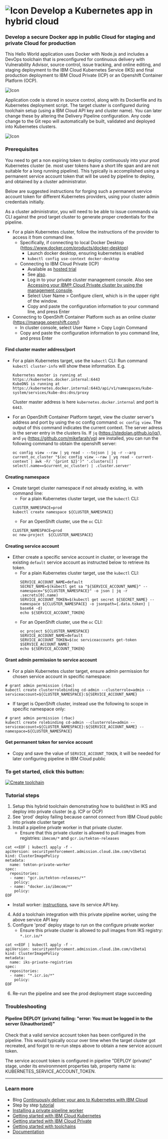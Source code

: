 # ![Icon](./.bluemix/secure-lock-kubernetes.png) Develop a Kubernetes app in hybrid cloud


### Develop a secure Docker app in public Cloud for staging and private Cloud for production 
This Hello World application uses Docker with Node.js and includes a DevOps toolchain that is preconfigured for continuous delivery with Vulnerability Advisor, source control, issue tracking, and online editing, and staging deployment to the IBM Cloud Kubernetes Service (IKS) and final production deployment to IBM Cloud Private (ICP) or an 
Openshift Container Platform (OCP).

![Icon](./.bluemix/toolchain.png)

Application code is stored in source control, along with its Dockerfile and its Kubernetes deployment script.
The target cluster is configured during toolchain setup (using a IBM Cloud API key and cluster name). You can later change these by altering the Delivery Pipeline configuration.
Any code change to the Git repo will automatically be built, validated and deployed into Kubernetes clusters.

![Icon](./pipeline.png)

### Prerequisites

You need to get a non expiring token to deploy continuously into your prod Kubernetes cluster (ie. most user tokens have a short life span and are not suitable for a long running pipeline). This typically is accomplished using a permanent service account token that will be used by pipeline to deploy, and obtained by a cluster administrator.

Below are suggested instructions for forging such a permanent service account token for different Kubernetes providers, using your cluster admin credentials initially. 

As a cluster administrator, you will need to be able to issue commands via CLI against the prod target cluster to generate proper credentials for the pipeline.
- For a plain Kubernetes cluster, follow the instructions of the provider to access it from command line.
  - Specifically, if connecting to local Docker Desktop (https://www.docker.com/products/docker-desktop)
    - Launch docker desktop, ensuring kubernetes is enabled
    - `kubectl config use-context docker-desktop`
  - Connecting to IBM Cloud Private (ICP)
    - Available as [hosted trial](https://www.ibm.com/cloud/garage/dte/tutorial/ibm-cloud-private-hosted-trial) 
    - See [also](https://www.ibm.com/developerworks/community/blogs/fe25b4ef-ea6a-4d86-a629-6f87ccf4649e/entry/Configuring_the_Kubernetes_CLI_by_using_service_account_tokens1?lang=en).
    - Log in to your private cluster management console. Also see [Accessing your IBM® Cloud Private cluster by using the management console](https://www.ibm.com/support/knowledgecenter/SSBS6K_2.1.0/manage_cluster/cfc_gui.html?view=kc).
    - Select User Name > Configure client, which is in the upper right of the window.
    - Copy and paste the configuration information to your command line, and press Enter 
- Connecting to OpenShift Container Platform such as an online cluster (https://manage.openshift.com/)
  - In cluster console, select User Name > Copy Login Command
  - Copy and paste the configuration information to you command line, and press Enter

#### Find cluster master address/port

- For a plain Kubernetes target, use the `kubectl` CLI:
  Run command `kubectl cluster-info` will show these information. E.g. 
  ```
  Kubernetes master is running at https://kubernetes.docker.internal:6443
  KubeDNS is running at https://kubernetes.docker.internal:6443/api/v1/namespaces/kube-system/services/kube-dns:dns/proxy
  ```
  Cluster master address is here `kubernetes.docker.internal` and port is `6443`.
  
- For an OpenShift Container Platform target, view the cluster server's address and port by using the oc config command: `oc config view`.
  The output of this command indicates the current context. The server adress is the server entry in the clusters lis.
  If `jq` (https://stedolan.github.io/jq/), and `yq` (https://github.com/mikefarah/yq) are installed, you can run the following command to obtain the openshift server:
  ```
  oc config view --raw | yq read - --tojson | jq -r --arg current_oc_cluster "$(oc config view --raw | yq read - current-context | awk -F/ '{print $2}')" '.clusters[] | select(.name==$current_oc_cluster) | .cluster.server'
  ```

#### Creating namespace

- Create target cluster namespace if not already existing, ie. with command line: 
  - For a plain Kubernetes cluster target, use the `kubectl` CLI:
  ```
  CLUSTER_NAMESPACE=prod
  kubectl create namespace ${CLUSTER_NAMESPACE}
  ```
  - For an OpenShift cluster, use the `oc` CLI:
  ```
  CLUSTER_NAMESPACE=prod
  oc new-project  ${CLUSTER_NAMESPACE}
  ```

#### Creating service account

- Either create a specific service account in cluster, or leverage the existing `default` service account as instructed below to retrieve its token.
  - For a plain Kubernetes cluster target, use the `kubectl` CLI:
    ```
    SERVICE_ACCOUNT_NAME=default
    SECRET_NAME=$(kubectl get sa "${SERVICE_ACCOUNT_NAME}" --namespace="${CLUSTER_NAMESPACE}" -o json | jq -r .secrets[0].name)
    SERVICE_ACCOUNT_TOKEN=$(kubectl get secret ${SECRET_NAME} --namespace ${CLUSTER_NAMESPACE} -o jsonpath={.data.token} | base64 -d)
    echo ${SERVICE_ACCOUNT_TOKEN}
    ```
  - For an OpenShift cluster, use the `oc` CLI:
    ```
    oc project ${CLUSTER_NAMESPACE}
    SERVICE_ACCOUNT_NAME=default
    SERVICE_ACCOUNT_TOKEN=$(oc serviceaccounts get-token $SERVICE_ACCOUNT_NAME)
    echo ${SERVICE_ACCOUNT_TOKEN}
    ```
    
#### Grant admin permission to service account

- For a plain Kubernetes cluster target, ensure admin permission for chosen service account in specific namespace:
```
# grant admin permission (rbac)
kubectl create clusterrolebinding cd-admin --clusterrole=admin --serviceaccount=${CLUSTER_NAMESPACE}:${SERVICE_ACCOUNT_NAME} 
```

- If target is OpenShift cluster, instead use the following to scope in specific namespace only:
```
# grant admin permission (rbac)
kubectl create rolebinding cd-admin --clusterrole=admin --serviceaccount=${CLUSTER_NAMESPACE}:${SERVICE_ACCOUNT_NAME} --namespace=${CLUSTER_NAMESPACE}
```

#### Get permanent token for service account
- Copy and save the value of `SERVICE_ACCOUNT_TOKEN`, it will be needed for later configuring pipeline in IBM Cloud public

### To get started, click this button:
[![Create toolchain](https://cloud.ibm.com/devops/graphics/create_toolchain_button.png)](https://cloud.ibm.com/devops/setup/deploy?repository=https%3A%2F%2Fgithub.com%2Fopen-toolchain%2Fhybrid-kube-toolchain&env_id=ibm:yp:us-south)

### Tutorial steps
1. Setup this hybrid toolchain demonstrating how to build/test in IKS and deploy into private cluster (e.g. ICP or OCP)
2. See 'prod' deploy failing because cannot connect from IBM Cloud public into private cluster target
3. Install a pipeline private worker in that private cluster. 
   - Ensure that this private cluster is allowed to pull images from registries: `ibmcom/*` and `gcr.io/tekton-releases`
```
cat <<EOF | kubectl apply -f -
apiVersion: securityenforcement.admission.cloud.ibm.com/v1beta1
kind: ClusterImagePolicy
metadata:
  name: tekton-private-worker
spec:
  repositories:
  - name: "gcr.io/tekton-releases/*"
    policy:
  - name: "docker.io/ibmcom/*"
    policy:
EOF
```
   - Install worker: [instructions](https://cloud.ibm.com/docs/services/ContinuousDelivery?topic=ContinuousDelivery-install-private-workers), save its service API key.
4. Add a toolchain integration with this private pipeline worker, using the above service API key
5. Configure 'prod' deploy stage to run on the configure private worker
   - Ensure this private cluster is allowed to pull images from IKS registry: `*.icr.io/*`
```
cat <<EOF | kubectl apply -f -
apiVersion: securityenforcement.admission.cloud.ibm.com/v1beta1
kind: ClusterImagePolicy
metadata:
  name: iks-private-registries
spec:
  repositories:
  - name: "*.icr.io/*"
    policy:
EOF
```
6. Re-run the pipeline and see the prod deployment stage succeeding

### Troubleshooting

#### Pipeline DEPLOY (private) failing: "error: You must be logged in to the server (Unauthorized)"

Check that a valid service account token has been configured in the pipeline. This would typically occur over time when the target cluster got recreated, and forgot to re-run steps above to obtain a new service account token.

The service account token is configured in pipeline "DEPLOY (private)" stage, under its environmnent properties tab, property name is: KUBERNETES_SERVICE_ACCOUNT_TOKEN.

---
### Learn more 

* Blog [Continuously deliver your app to Kubernetes with IBM Cloud](https://www.ibm.com/blogs/bluemix/2017/07/continuously-deliver-your-app-to-kubernetes-with-bluemix/)
* Step by step [tutorial](https://www.ibm.com/cloud/garage/tutorials/devops-toolchain-integration?task=7)
* [Installing a private pipeline worker](https://cloud.ibm.com/docs/services/ContinuousDelivery?topic=ContinuousDelivery-install-private-workers)
* [Getting started with IBM Cloud Kubernetes](https://cloud.ibm.com/docs/containers?topic=containers-getting-started)
* [Getting started with IBM Cloud Private](https://www.ibm.com/cloud/private/get-started)
* [Getting started with toolchains](https://cloud.ibm.com/devops/getting-started)
* [Documentation](https://cloud.ibm.com/docs/services/ContinuousDelivery/index.html?pos=2)
